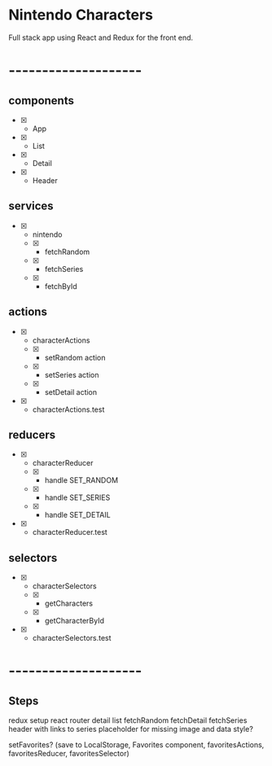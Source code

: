# Nintendo Characters

Full stack app using React and Redux for the front end.

# --------------------

## components
- [X] - App
- [X] - List
- [X] - Detail
- [X] - Header

## services
- [X] - nintendo
  * [X] - fetchRandom
  * [X] - fetchSeries
  * [X] - fetchById

## actions
- [X] - characterActions
  * [X] - setRandom action
  * [X] - setSeries action
  * [X] - setDetail action
- [X] - characterActions.test

## reducers
- [X] - characterReducer
  * [X] - handle SET_RANDOM
  * [X] - handle SET_SERIES
  * [X] - handle SET_DETAIL
- [X] - characterReducer.test

## selectors
- [X] - characterSelectors
  * [X] - getCharacters
  * [X] - getCharacterById
- [X] - characterSelectors.test

# --------------------

## Steps
redux setup
react router
detail
list
fetchRandom
fetchDetail
fetchSeries
header with links to series
placeholder for missing image and data
style?

setFavorites? (save to LocalStorage, Favorites component, favoritesActions, favoritesReducer, favoritesSelector)



